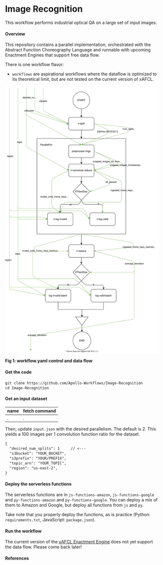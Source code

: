 # Image Recognition

This workflow performs industrial optical QA on a large set of input images.

#### Overview

This repository contains a parallel implementation, orchestrated with the Abstract Function Choreography Language and runnable with upcoming Enactment Engines that support free data flow.

There is one workflow flavor:
* `workflows` are aspirational workflows where the dataflow is optimized to its theoretical limit, but are not tested on the current version of xAFCL.

![workflow-slim diagram](./diagrams/workflow.svg)

**Fig 1: workflow.yaml control and data flow**



#### Get the code

```
git clone https://github.com/Apollo-Workflows/Image-Recognition
cd Image-Recognition
```

#### Get an input dataset

name | fetch command 
----|----
. | .


Then, update `input.json` with the desired parallelism. The default is 2. This yields a 100 images per 1 convolution function ratio for the dataset.


```
{
  "desired_num_splits": 1     // <---
  "s3bucket": "YOUR_BUCKET",
  "s3prefix": "YOUR/PREFIX",
  "topic_arn": "YOUR_TOPIC",
  "region": "us-east-2",
}
```

#### Deploy the serverless functions

The serverless functions are in `js-functions-amazon`, `js-functions-google` and `py-functions-amazon` and `py-functions-google`. You can deploy a mix of them to Amazon and Google, but deploy all functions from `js` and `py`.

Take note that you properly deploy the functions, as is practice (Python: `requirements.txt`, JavaScript: `package.json`).

#### Run the workflow

The current version of the [xAFCL Enactment Engine](https://github.com/sashkoristov/enactmentengine) does not yet support the data flow. Please come back later!


<!--
Open `workflow.yaml`, and update the `resource` fields to the ARNs of your deployed Lambdas. You can find the URIs in your AWS Lambda Console or in your Google Cloud Console.

```yaml
 ...
 properties:
    - name: "resource"
      value: "arn:aws:lambda:XXXXXXXXXXXXXXXXXXXXXX:sentim-inference"
 ...
```

Then, you can run the workflow:

```
$ java -jar YOUR_PATH_TO_xAFCL.jar ./workflow.yaml ./input.json
```

-->

#### References